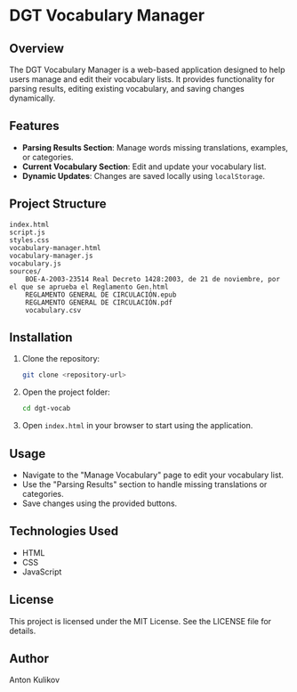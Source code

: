 # DGT Vocabulary Manager

## Overview

The DGT Vocabulary Manager is a web-based application designed to help users manage and edit their vocabulary lists. It provides functionality for parsing results, editing existing vocabulary, and saving changes dynamically.

## Features

- **Parsing Results Section**: Manage words missing translations, examples, or categories.
- **Current Vocabulary Section**: Edit and update your vocabulary list.
- **Dynamic Updates**: Changes are saved locally using `localStorage`.

## Project Structure

```
index.html
script.js
styles.css
vocabulary-manager.html
vocabulary-manager.js
vocabulary.js
sources/
	BOE-A-2003-23514 Real Decreto 1428:2003, de 21 de noviembre, por el que se aprueba el Reglamento Gen.html
	REGLAMENTO GENERAL DE CIRCULACIÓN.epub
	REGLAMENTO GENERAL DE CIRCULACIÓN.pdf
	vocabulary.csv
```

## Installation

1. Clone the repository:
   ```bash
   git clone <repository-url>
   ```
2. Open the project folder:
   ```bash
   cd dgt-vocab
   ```
3. Open `index.html` in your browser to start using the application.

## Usage

- Navigate to the "Manage Vocabulary" page to edit your vocabulary list.
- Use the "Parsing Results" section to handle missing translations or categories.
- Save changes using the provided buttons.

## Technologies Used

- HTML
- CSS
- JavaScript

## License

This project is licensed under the MIT License. See the LICENSE file for details.

## Author

Anton Kulikov
